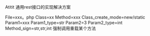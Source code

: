 Atitit 通用rest接口的实现解决方案

File=xxx。php
Class=xx
Method=xxx
Class_create_mode=new/static
Param1=xxx
Param1_type=str
Param2=3
Param2_type=int
Method_sign=str,str,int    强制调用重载某个方法




